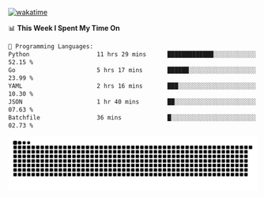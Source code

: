 [![wakatime](https://wakatime.com/badge/user/384f91c6-4eee-411f-8f3b-1b691f58a544.svg)](https://wakatime.com/@384f91c6-4eee-411f-8f3b-1b691f58a544)

<!--START_SECTION:waka-->
📊 **This Week I Spent My Time On** 

```text
💬 Programming Languages: 
Python                   11 hrs 29 mins      █████████████░░░░░░░░░░░░   52.15 % 
Go                       5 hrs 17 mins       ██████░░░░░░░░░░░░░░░░░░░   23.99 % 
YAML                     2 hrs 16 mins       ███░░░░░░░░░░░░░░░░░░░░░░   10.30 % 
JSON                     1 hr 40 mins        ██░░░░░░░░░░░░░░░░░░░░░░░   07.63 % 
Batchfile                36 mins             █░░░░░░░░░░░░░░░░░░░░░░░░   02.73 % 
```


<!--END_SECTION:waka-->

<picture>
  <source media="(prefers-color-scheme: dark)" srcset="https://raw.githubusercontent.com/fuwx295/fuwx295/output/github-contribution-grid-snake-dark.svg">
  <source media="(prefers-color-scheme: light)" srcset="https://raw.githubusercontent.com/fuwx295/fuwx295/output/github-contribution-grid-snake.svg">
  <img alt="github contribution grid snake animation" src="https://raw.githubusercontent.com/fuwx295/fuwx295/output/github-contribution-grid-snake.svg">
</picture>

